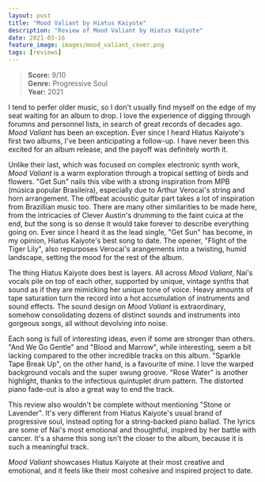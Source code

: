 ```yaml
---
layout: post
title: "Mood Valiant by Hiatus Kaiyote"
description: "Review of Mood Valiant by Hiatus Kaiyote"
date: 2021-03-16
feature_image: images/mood_valiant_cover.png
tags: [reviews]
---
```


>**Score:** 9/10<br>
>**Genre:** Progressive Soul<br>
>**Year:** 2021

I tend to perfer older music, so I don't usually find myself on the edge of my seat waiting for an album to drop. I love the experience of digging through forumns and personnel lists, in search of great records of decades ago.  *Mood Valiant* has been an exception. Ever since I heard Hiatus Kaiyote's first two albums, I've been anticipating a follow-up. I have never been this excited for an album release, and the payoff was definitely worth it.

<!--more-->

Unlike their last, which was focused on complex electronic synth work, *Mood Valiant* is a warm exploration through a tropical setting of birds and flowers. "Get Sun" nails this vibe with a strong inspiration from MPB (música popular Brasileira), especially due to Arthur Verocai's string and horn arrangement. The offbeat acoustic guitar part takes a lot of inspiration from Brazillian music too. There are many other similarities to be made here, from the intricacies of Clever Austin's drumming to the faint cuica at the end, but the song is so dense it would take forever to describe everything going on. Ever since I heard it as the lead single, "Get Sun" has become, in my opinion, Hiatus Kaiyote's best song to date. The opener, "Flight of the Tiger Lily", also repurposes Verocai's arangements into a twisting, humid landscape, setting the mood for the rest of the album.

The thing Hiatus Kaiyote does best is layers. All across *Mood Valiant*, Nai's vocals pile on top of each other, supported by unique, vintage synths that sound as if they are mimicking her unique tone of voice. Heavy amounts of tape saturation turn the record into a hot accumulation of instruments and sound effects. The sound design on *Mood Valiant* is extraordinary, somehow consolidating dozens of distinct sounds and instruments into gorgeous songs, all without devolving into noise.

Each song is full of interesting ideas, even if some are stronger than others. "And We Go Gentle" and "Blood and Marrow", while interesting, seem a bit lacking compared to the other incredible tracks on this album. "Sparkle Tape Break Up", on the other hand, is a favourite of mine. I love the warped background vocals and the super swung groove. "Rose Water" is another highlight, thanks to the infectious quintuplet drum pattern. The distorted piano fade-out is also a great way to end the track.

This review also wouldn't be complete without mentioning "Stone or Lavender". It's very different from Hiatus Kaiyote's usual brand of progressive soul, instead opting for a string-backed piano ballad. The lyrics are some of Nai's most emotional and thoughtful, inspired by her battle with cancer. It's a shame this song isn't the closer to the album, because it is such a meaningful track. 

*Mood Valiant* showcases Hiatus Kaiyote at their most creative and emotional, and it feels like their most cohesive and inspired project to date.